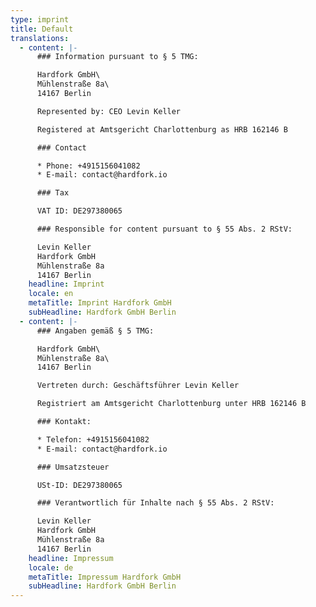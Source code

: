 ```yaml
---
type: imprint
title: Default
translations:
  - content: |-
      ### Information pursuant to § 5 TMG:

      Hardfork GmbH\
      Mühlenstraße 8a\
      14167 Berlin

      Represented by: CEO Levin Keller

      Registered at Amtsgericht Charlottenburg as HRB 162146 B

      ### Contact

      * Phone: +4915156041082
      * E-mail: contact@hardfork.io

      ### Tax

      VAT ID: DE297380065

      ### Responsible for content pursuant to § 55 Abs. 2 RStV:

      Levin Keller
      Hardfork GmbH
      Mühlenstraße 8a
      14167 Berlin
    headline: Imprint
    locale: en
    metaTitle: Imprint Hardfork GmbH
    subHeadline: Hardfork GmbH Berlin
  - content: |-
      ### Angaben gemäß § 5 TMG:

      Hardfork GmbH\
      Mühlenstraße 8a\
      14167 Berlin

      Vertreten durch: Geschäftsführer Levin Keller

      Registriert am Amtsgericht Charlottenburg unter HRB 162146 B

      ### Kontakt:

      * Telefon: +4915156041082
      * E-mail: contact@hardfork.io

      ### Umsatzsteuer

      USt-ID: DE297380065

      ### Verantwortlich für Inhalte nach § 55 Abs. 2 RStV:

      Levin Keller
      Hardfork GmbH
      Mühlenstraße 8a
      14167 Berlin
    headline: Impressum
    locale: de
    metaTitle: Impressum Hardfork GmbH
    subHeadline: Hardfork GmbH Berlin
---
```


